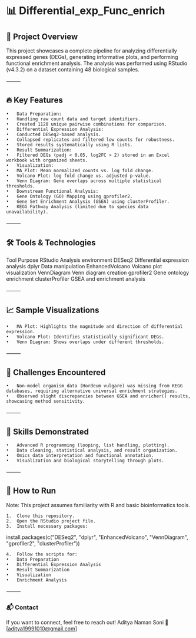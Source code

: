 # 📊 Differential_exp_Func_enrich

## 📄 Project Overview

This project showcases a complete pipeline for analyzing differentially expressed genes (DEGs), generating informative plots, and performing functional enrichment analysis. The analysis was performed using RStudio (v4.3.2) on a dataset containing 48 biological samples.

⸻

## 🔥 Key Features
	•	Data Preparation:
	•	Handling raw count data and target identifiers.
	•	Created 1128 unique pairwise combinations for comparison.
	•	Differential Expression Analysis:
	•	Conducted DESeq2-based analysis.
	•	Collapsed replicates and filtered low counts for robustness.
	•	Stored results systematically using R lists.
	•	Result Summarization:
	•	Filtered DEGs (padj < 0.05, log2FC > 2) stored in an Excel workbook with organized sheets.
	•	Visualization:
	•	MA Plot: Mean normalized counts vs. log fold change.
	•	Volcano Plot: log fold change vs. adjusted p-value.
	•	Venn Diagram: Gene overlaps across multiple statistical thresholds.
	•	Downstream Functional Analysis:
	•	Gene Ontology (GO) Mapping using gprofiler2.
	•	Gene Set Enrichment Analysis (GSEA) using clusterProfiler.
	•	KEGG Pathway Analysis (limited due to species data unavailability).

⸻

## 🛠 Tools & Technologies

Tool	Purpose
RStudio	Analysis environment
DESeq2	Differential expression analysis
dplyr	Data manipulation
EnhancedVolcano	Volcano plot visualization
VennDiagram	Venn diagram creation
gprofiler2	Gene ontology enrichment
clusterProfiler	GSEA and enrichment analysis



⸻

## 📈 Sample Visualizations
	•	MA Plot: Highlights the magnitude and direction of differential expression.
	•	Volcano Plot: Identifies statistically significant DEGs.
	•	Venn Diagram: Shows overlaps under different thresholds.

⸻

## 🚧 Challenges Encountered
	•	Non-model organism data (Hordeum vulgare) was missing from KEGG databases, requiring alternative universal enrichment strategies.
	•	Observed slight discrepancies between GSEA and enricher() results, showcasing method sensitivity.

⸻

## 🧠 Skills Demonstrated
	•	Advanced R programming (looping, list handling, plotting).
	•	Data cleaning, statistical analysis, and result organization.
	•	Omics data interpretation and functional annotation.
	•	Visualization and biological storytelling through plots.

⸻

## 🚀 How to Run

Note: This project assumes familiarity with R and basic bioinformatics tools.

	1.	Clone this repository.
	2.	Open the RStudio project file.
	3.	Install necessary packages:

install.packages(c("DESeq2", "dplyr", "EnhancedVolcano", "VennDiagram", "gprofiler2", "clusterProfiler"))


	4.	Follow the scripts for:
	•	Data Preparation
	•	Differential Expression Analysis
	•	Result Summarization
	•	Visualization
	•	Enrichment Analysis

⸻

### 📬 Contact

If you want to connect, feel free to reach out!
Aditya Naman Soni
📧 [aditya19991010@gmail.com]
